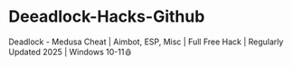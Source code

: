# Deeadlock-Hacks-Github
Deadlock - Medusa Cheat | Aimbot, ESP, Misc | Full Free Hack | Regularly Updated 2025 | Windows 10-11🩸
